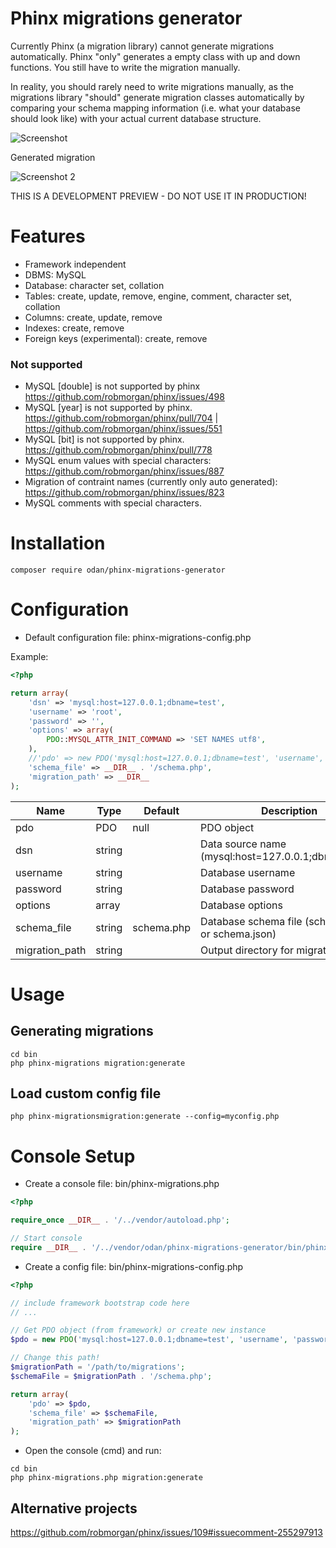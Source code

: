 # Phinx migrations generator

Currently Phinx (a migration library) cannot generate migrations automatically.
Phinx "only" generates a empty class with up and down functions. You still have to write the migration manually.

In reality, you should rarely need to write migrations manually, as the migrations library "should" generate migration classes automatically by comparing your schema mapping information (i.e. what your database should look like) with your actual current database structure.

![Screenshot](https://github.com/odan/phinx-migrations-generator/blob/master/docs/images/screenshot01.jpg "Screenshot")

Generated migration

![Screenshot 2](https://github.com/odan/phinx-migrations-generator/blob/master/docs/images/screenshot02.jpg "Screenshot 2")

THIS IS A DEVELOPMENT PREVIEW - DO NOT USE IT IN PRODUCTION!

# Features

* Framework independent
* DBMS: MySQL
* Database: character set, collation
* Tables: create, update, remove, engine, comment, character set, collation
* Columns: create, update, remove
* Indexes: create, remove
* Foreign keys (experimental): create, remove

### Not supported

* MySQL [double] is not supported by phinx https://github.com/robmorgan/phinx/issues/498
* MySQL [year] is not supported by phinx. https://github.com/robmorgan/phinx/pull/704 | https://github.com/robmorgan/phinx/issues/551
* MySQL [bit] is not supported by phinx. https://github.com/robmorgan/phinx/pull/778
* MySQL enum values with special characters: https://github.com/robmorgan/phinx/issues/887
* Migration of contraint names (currently only auto generated): https://github.com/robmorgan/phinx/issues/823
* MySQL comments with special characters.

# Installation

```
composer require odan/phinx-migrations-generator
```

# Configuration

* Default configuration file: phinx-migrations-config.php

Example:

```php
<?php

return array(
    'dsn' => 'mysql:host=127.0.0.1;dbname=test',
    'username' => 'root',
    'password' => '',
    'options' => array(
        PDO::MYSQL_ATTR_INIT_COMMAND => 'SET NAMES utf8',
    ),
    //'pdo' => new PDO('mysql:host=127.0.0.1;dbname=test', 'username', 'password'),
    'schema_file' => __DIR__ . '/schema.php',
    'migration_path' => __DIR__
);
```

Name | Type | Default | Description
--- | --- | --- | ---
pdo | PDO | null | PDO object
dsn | string |  | Data source name (mysql:host=127.0.0.1;dbname=test)
username | string | | Database username
password | string | | Database password
options | array | | Database options
schema_file | string | schema.php | Database schema file (schema.php or schema.json)
migration_path | string | | Output directory for migration files

# Usage

## Generating migrations

```
cd bin
php phinx-migrations migration:generate
```

## Load custom config file

```
php phinx-migrationsmigration:generate --config=myconfig.php
```

# Console Setup

* Create a console file: bin/phinx-migrations.php

```php
<?php

require_once __DIR__ . '/../vendor/autoload.php';

// Start console
require __DIR__ . '/../vendor/odan/phinx-migrations-generator/bin/phinx-migrations';
```

* Create a config file: bin/phinx-migrations-config.php

```php
<?php

// include framework bootstrap code here
// ...

// Get PDO object (from framework) or create new instance
$pdo = new PDO('mysql:host=127.0.0.1;dbname=test', 'username', 'password'),

// Change this path!
$migrationPath = '/path/to/migrations';
$schemaFile = $migrationPath . '/schema.php';

return array(
    'pdo' => $pdo,
    'schema_file' => $schemaFile,
    'migration_path' => $migrationPath
);
```

* Open the console (cmd) and run:

```
cd bin
php phinx-migrations.php migration:generate
```

## Alternative projects

https://github.com/robmorgan/phinx/issues/109#issuecomment-255297913

